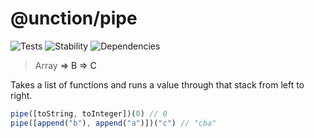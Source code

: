 # @unction/pipe

![Tests][BADGE_TRAVIS]
![Stability][BADGE_STABILITY]
![Dependencies][BADGE_DEPENDENCY]

> Array<A> => B => C

Takes a list of functions and runs a value through that stack from left to right.

``` javascript
pipe([toString, toInteger])(0) // 0
pipe([append("b"), append("a")])("c") // "cba"
```

[BADGE_TRAVIS]: https://img.shields.io/travis/unctionjs/pipe.svg?maxAge=2592000&style=flat-square
[BADGE_STABILITY]: https://img.shields.io/badge/stability-strong-green.svg?maxAge=2592000&style=flat-square
[BADGE_DEPENDENCY]: https://img.shields.io/david/unctionjs/pipe.svg?maxAge=2592000&style=flat-square
